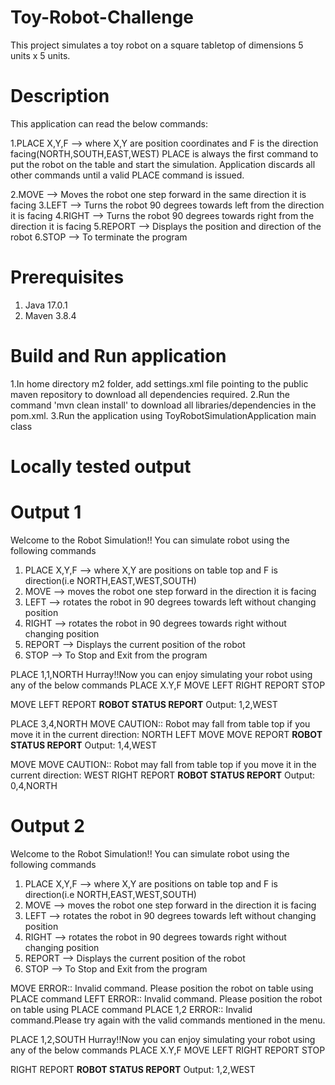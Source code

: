 # Toy-Robot-Challenge
This project simulates a toy robot on a square tabletop of dimensions 5 units x 5 units.

# Description
This application can read the below commands:

1.PLACE X,Y,F --> where X,Y are position coordinates and F is the direction facing(NORTH,SOUTH,EAST,WEST)
  PLACE is always the first command to put the robot on the table and start the simulation.
  Application discards all other commands until a valid PLACE command is issued.
      
2.MOVE --> Moves the robot one step forward in the same direction it is facing
3.LEFT --> Turns the robot 90 degrees towards left from the direction it is facing 
4.RIGHT --> Turns the robot 90 degrees towards right from the direction it is facing
5.REPORT --> Displays the position and direction of the robot
6.STOP --> To terminate the program

# Prerequisites
1. Java 17.0.1
2. Maven 3.8.4

# Build and Run application
1.In home directory m2 folder, add settings.xml file pointing to the public maven repository to download all dependencies required.
2.Run the command 'mvn clean install' to download all libraries/dependencies in the pom.xml.
3.Run the application using ToyRobotSimulationApplication main class

# Locally tested output

# Output 1
Welcome to the Robot Simulation!! 
You can simulate robot using the following commands 
1. PLACE X,Y,F --> where X,Y are positions on table top and F is direction(i.e NORTH,EAST,WEST,SOUTH) 
2. MOVE    --> moves the robot one step forward in the direction it is facing 
3. LEFT    --> rotates the robot in 90 degrees towards left without changing position 
4. RIGHT   --> rotates the robot in 90 degrees towards right without changing position 
5. REPORT  --> Displays the current position of the robot 
6. STOP    --> To Stop and Exit from the program 


PLACE 1,1,NORTH
Hurray!!Now you can enjoy simulating your robot using any of the below commands
PLACE X.Y,F 
MOVE 
LEFT 
RIGHT 
REPORT 
STOP

MOVE
LEFT
REPORT
******ROBOT STATUS REPORT******
Output: 1,2,WEST 

PLACE 3,4,NORTH
MOVE
CAUTION:: Robot may fall from table top if you move it in the current direction:  NORTH
LEFT
MOVE
MOVE
REPORT
******ROBOT STATUS REPORT******
Output: 1,4,WEST 

MOVE
MOVE
CAUTION:: Robot may fall from table top if you move it in the current direction:  WEST
RIGHT
REPORT
******ROBOT STATUS REPORT******
Output: 0,4,NORTH 

# Output 2
Welcome to the Robot Simulation!! 
You can simulate robot using the following commands 
1. PLACE X,Y,F --> where X,Y are positions on table top and F is direction(i.e NORTH,EAST,WEST,SOUTH) 
2. MOVE    --> moves the robot one step forward in the direction it is facing 
3. LEFT    --> rotates the robot in 90 degrees towards left without changing position 
4. RIGHT   --> rotates the robot in 90 degrees towards right without changing position 
5. REPORT  --> Displays the current position of the robot 
6. STOP    --> To Stop and Exit from the program 


MOVE
ERROR:: Invalid command. Please position the robot on table using PLACE command
LEFT
ERROR:: Invalid command. Please position the robot on table using PLACE command
PLACE 1,2
ERROR:: Invalid command.Please try again with the valid commands mentioned in the menu.

PLACE 1,2,SOUTH
Hurray!!Now you can enjoy simulating your robot using any of the below commands
PLACE X.Y,F 
MOVE 
LEFT 
RIGHT 
REPORT 
STOP

RIGHT
REPORT
******ROBOT STATUS REPORT******
Output: 1,2,WEST 
